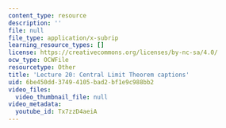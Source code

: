 ```yaml
---
content_type: resource
description: ''
file: null
file_type: application/x-subrip
learning_resource_types: []
license: https://creativecommons.org/licenses/by-nc-sa/4.0/
ocw_type: OCWFile
resourcetype: Other
title: 'Lecture 20: Central Limit Theorem captions'
uid: 6be450dd-3749-4105-bad2-bf1e9c988bb2
video_files:
  video_thumbnail_file: null
video_metadata:
  youtube_id: Tx7zzD4aeiA
---
```

